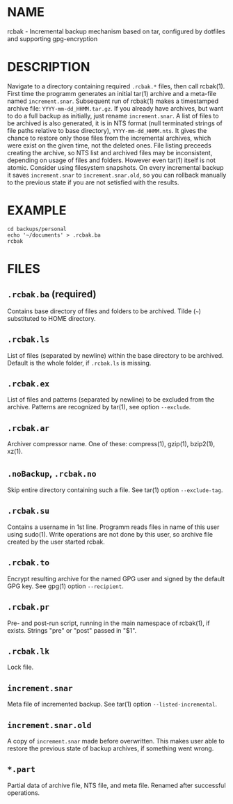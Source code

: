 # NAME

rcbak - Incremental backup mechanism based on tar,
configured by dotfiles and supporting gpg-encryption

# DESCRIPTION

Navigate to a directory containing required `.rcbak.*` files, 
then call rcbak(1).
First time the programm generates an initial tar(1) archive
and a meta-file named `increment.snar`.
Subsequent run of rcbak(1) makes a timestamped archive file: `YYYY-mm-dd_HHMM.tar.gz`.
If you already have archives, but want to do a full backup as initially,
just rename `increment.snar`.
A list of files to be archived is also generated, 
it is in NTS format (null terminated strings of file paths relative to base directory), `YYYY-mm-dd_HHMM.nts`.
It gives the chance to restore only those files from the incremental archives, 
which were exist on the given time,
not the deleted ones. 
File listing preceeds creating the archive, 
so NTS list and archived files may be inconsistent,
depending on usage of files and folders.
However even tar(1) itself is not atomic.
Consider using filesystem snapshots.
On every incremental backup it saves `increment.snar` to `increment.snar.old`,
so you can rollback manually to the previous state if you are not setisfied with the results.

# EXAMPLE

    cd backups/personal
    echo '~/documents' > .rcbak.ba
    rcbak

# FILES

## `.rcbak.ba` (required)

Contains base directory of files and folders to be archived.
Tilde (`~`) substituted to HOME directory.

## `.rcbak.ls`

List of files (separated by newline) within the base directory to be archived.
Default is the whole folder, if `.rcbak.ls` is missing.

## `.rcbak.ex`

List of files and patterns (separated by newline) to be excluded from the archive. Patterns are recognized by tar(1), see option `--exclude`.

## `.rcbak.ar`

Archiver compressor name. One of these: compress(1), gzip(1), bzip2(1), xz(1).

## `.noBackup`, `.rcbak.no`

Skip entire directory containing such a file. See tar(1) option `--exclude-tag`.

## `.rcbak.su`

Contains a username in 1st line. Programm reads files in name of this user using sudo(1). Write operations are not done by this user, so archive file created by the user started rcbak.

## `.rcbak.to`

Encrypt resulting archive for the named GPG user and signed by the default GPG key. See gpg(1) option `--recipient`.

## `.rcbak.pr`

Pre- and post-run script, running in the main namespace of rcbak(1), if exists.
Strings "pre" or "post" passed in "$1".

## `.rcbak.lk`

Lock file.

## `increment.snar`

Meta file of incremented backup. See tar(1) option `--listed-incremental`.

## `increment.snar.old`

A copy of `increment.snar` made before overwritten. This makes user able to restore the previous state of backup archives, if something went wrong.

## `*.part`

Partial data of archive file, NTS file, and meta file. Renamed after successful operations.
